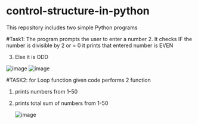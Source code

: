 # control-structure-in-python

This repository includes two simple Python programs

#Task1: The program prompts the user to enter a number
2. It checks IF the number is divisible by 2 or = 0 it prints that entered number is EVEN


3. Else it is ODD

![image](https://github.com/user-attachments/assets/5ba9f9d2-ee54-49c8-803b-40fa13d6a316)
![image](https://github.com/user-attachments/assets/53690c58-c9e1-41f5-a7b8-f2d8f7367a8d)



#TASK2: for Loop function given code performs 2 function

1. prints numbers from 1-50
2. prints total sum of numbers from 1-50

   ![image](https://github.com/user-attachments/assets/69aedce4-f5ce-4e46-98ad-03b7df9315db)
